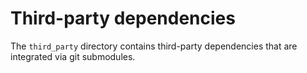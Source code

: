 # Third-party dependencies
The `third_party` directory contains third-party dependencies that are integrated via git submodules.
